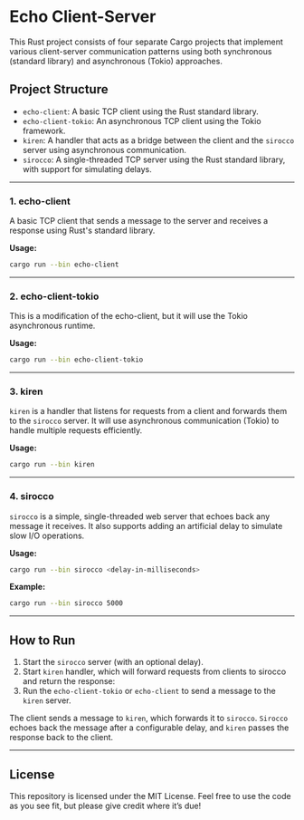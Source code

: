 # Echo Client-Server 

This Rust project consists of four separate Cargo projects that implement various client-server communication patterns using both synchronous (standard library) and asynchronous (Tokio) approaches.

## Project Structure

- `echo-client`: A basic TCP client using the Rust standard library.
- `echo-client-tokio`: An asynchronous TCP client using the Tokio framework.
- `kiren`: A handler that acts as a bridge between the client and the `sirocco` server using asynchronous communication.
- `sirocco`: A single-threaded TCP server using the Rust standard library, with support for simulating delays.

---

### 1. echo-client

A basic TCP client that sends a message to the server and receives a response using Rust's standard library.

**Usage:**
```bash
cargo run --bin echo-client
```
----

### 2. echo-client-tokio

This is a modification of the echo-client, but it will use the Tokio asynchronous runtime.

**Usage:**
```bash
cargo run --bin echo-client-tokio
```
----

### 3. kiren

`kiren` is a handler that listens for requests from a client and forwards them to the `sirocco` server. It will use asynchronous communication (Tokio) to handle multiple requests efficiently. 

**Usage:**
```bash
cargo run --bin kiren
```
----

### 4. sirocco

`sirocco` is a simple, single-threaded web server that echoes back any message it receives. It also supports adding an artificial delay to simulate slow I/O operations.

**Usage:**
```bash
cargo run --bin sirocco <delay-in-milliseconds>
```

**Example:**
```bash
cargo run --bin sirocco 5000
```
----

## How to Run

1. Start the `sirocco` server (with an optional delay).
2. Start `kiren` handler, which will forward requests from clients to sirocco and return the response:
3. Run the `echo-client-tokio` or `echo-client` to send a message to the `kiren` server.

The client sends a message to `kiren`, which forwards it to `sirocco`. `Sirocco` echoes back the message after a configurable delay, and `kiren` passes the response back to the client.

----

## License

This repository is licensed under the MIT License. Feel free to use the code as you see fit, but please give credit where it’s due!
